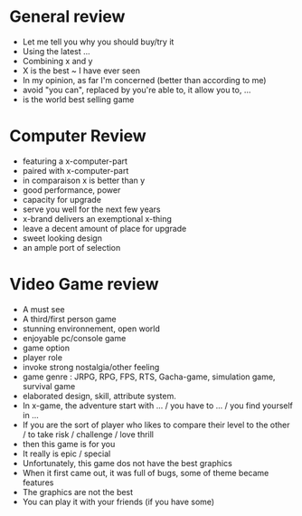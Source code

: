 # General review
- Let me tell you why you should buy/try it
- Using the latest ...
- Combining x and y
- X is the best ~ I have ever seen
- In my opinion, as far I'm concerned (better than according to me)
- avoid "you can", replaced by you're able to, it allow you to, ...
- is the world best selling game
# Computer Review
- featuring a x-computer-part
- paired with x-computer-part
- in comparaison x is better than y
- good performance, power
- capacity for upgrade
- serve you well for the next few years
- x-brand delivers an exemptional x-thing
- leave a decent amount of place for upgrade
- sweet looking design
- an ample port of selection
# Video Game review
- A must see
- A third/first person game
- stunning environnement, open world
- enjoyable pc/console game
- game option
- player role
- invoke strong nostalgia/other feeling
- game genre : JRPG, RPG, FPS, RTS, Gacha-game, simulation game, survival game
- elaborated design, skill, attribute system.
- In x-game, the adventure start with ... / you have to ... / you find yourself in ...
- If you are the sort of player who likes to compare their level to the other / to take risk / challenge / love thrill
- then this game is for you
- It really is epic / special
- Unfortunately, this game dos not have the best graphics
- When it first came out, it was full of bugs, some of theme became features
- The graphics are not the best
- You can play it with your friends (if you have some)